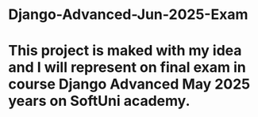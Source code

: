 # Django-Advanced-Jun-2025-Exam
# This project is maked with my idea and I will represent on final exam in course Django Advanced May 2025 years on SoftUni academy.
